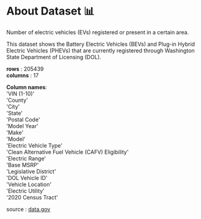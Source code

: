 
# About Dataset 📊

Number of electric vehicles (EVs) registered or present in a certain area.

This dataset shows the Battery Electric Vehicles (BEVs) and Plug-in Hybrid Electric Vehicles (PHEVs) that are currently registered through Washington State Department of Licensing (DOL).

**rows**    : 205439 \
**columns** : 17

**Column names**: \
'VIN (1-10)' \
'County' \
'City' \
'State' \
'Postal Code' \
'Model Year' \
'Make' \
'Model' \
'Electric Vehicle Type' \
'Clean Alternative Fuel Vehicle (CAFV) Eligibility' \
'Electric Range' \
'Base MSRP' \
'Legislative District' \
'DOL Vehicle ID' \
'Vehicle Location' \
'Electric Utility' \
'2020 Census Tract'


source : [data.gov]("https://catalog.data.gov/dataset/electric-vehicle-population-data")



